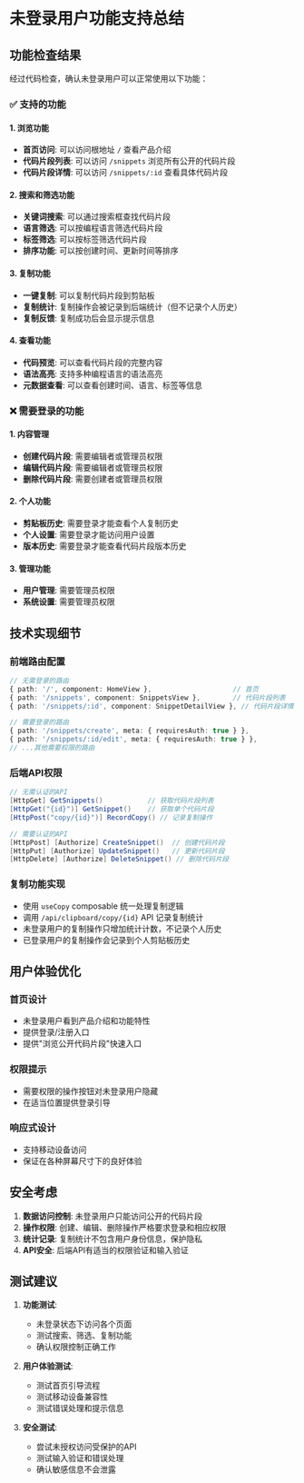 # 未登录用户功能支持总结

## 功能检查结果

经过代码检查，确认未登录用户可以正常使用以下功能：

### ✅ 支持的功能

#### 1. 浏览功能
- **首页访问**: 可以访问根地址 `/` 查看产品介绍
- **代码片段列表**: 可以访问 `/snippets` 浏览所有公开的代码片段
- **代码片段详情**: 可以访问 `/snippets/:id` 查看具体代码片段

#### 2. 搜索和筛选功能
- **关键词搜索**: 可以通过搜索框查找代码片段
- **语言筛选**: 可以按编程语言筛选代码片段
- **标签筛选**: 可以按标签筛选代码片段
- **排序功能**: 可以按创建时间、更新时间等排序

#### 3. 复制功能
- **一键复制**: 可以复制代码片段到剪贴板
- **复制统计**: 复制操作会被记录到后端统计（但不记录个人历史）
- **复制反馈**: 复制成功后会显示提示信息

#### 4. 查看功能
- **代码预览**: 可以查看代码片段的完整内容
- **语法高亮**: 支持多种编程语言的语法高亮
- **元数据查看**: 可以查看创建时间、语言、标签等信息

### ❌ 需要登录的功能

#### 1. 内容管理
- **创建代码片段**: 需要编辑者或管理员权限
- **编辑代码片段**: 需要编辑者或管理员权限
- **删除代码片段**: 需要创建者或管理员权限

#### 2. 个人功能
- **剪贴板历史**: 需要登录才能查看个人复制历史
- **个人设置**: 需要登录才能访问用户设置
- **版本历史**: 需要登录才能查看代码片段版本历史

#### 3. 管理功能
- **用户管理**: 需要管理员权限
- **系统设置**: 需要管理员权限

## 技术实现细节

### 前端路由配置
```typescript
// 无需登录的路由
{ path: '/', component: HomeView },                    // 首页
{ path: '/snippets', component: SnippetsView },        // 代码片段列表
{ path: '/snippets/:id', component: SnippetDetailView }, // 代码片段详情

// 需要登录的路由
{ path: '/snippets/create', meta: { requiresAuth: true } },
{ path: '/snippets/:id/edit', meta: { requiresAuth: true } },
// ...其他需要权限的路由
```

### 后端API权限
```csharp
// 无需认证的API
[HttpGet] GetSnippets()           // 获取代码片段列表
[HttpGet("{id}")] GetSnippet()    // 获取单个代码片段
[HttpPost("copy/{id}")] RecordCopy() // 记录复制操作

// 需要认证的API
[HttpPost] [Authorize] CreateSnippet()  // 创建代码片段
[HttpPut] [Authorize] UpdateSnippet()   // 更新代码片段
[HttpDelete] [Authorize] DeleteSnippet() // 删除代码片段
```

### 复制功能实现
- 使用 `useCopy` composable 统一处理复制逻辑
- 调用 `/api/clipboard/copy/{id}` API 记录复制统计
- 未登录用户的复制操作只增加统计计数，不记录个人历史
- 已登录用户的复制操作会记录到个人剪贴板历史

## 用户体验优化

### 首页设计
- 未登录用户看到产品介绍和功能特性
- 提供登录/注册入口
- 提供"浏览公开代码片段"快速入口

### 权限提示
- 需要权限的操作按钮对未登录用户隐藏
- 在适当位置提供登录引导

### 响应式设计
- 支持移动设备访问
- 保证在各种屏幕尺寸下的良好体验

## 安全考虑

1. **数据访问控制**: 未登录用户只能访问公开的代码片段
2. **操作权限**: 创建、编辑、删除操作严格要求登录和相应权限
3. **统计记录**: 复制统计不包含用户身份信息，保护隐私
4. **API安全**: 后端API有适当的权限验证和输入验证

## 测试建议

1. **功能测试**:
   - 未登录状态下访问各个页面
   - 测试搜索、筛选、复制功能
   - 确认权限控制正确工作

2. **用户体验测试**:
   - 测试首页引导流程
   - 测试移动设备兼容性
   - 测试错误处理和提示信息

3. **安全测试**:
   - 尝试未授权访问受保护的API
   - 测试输入验证和错误处理
   - 确认敏感信息不会泄露